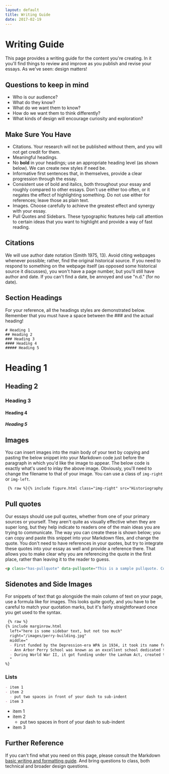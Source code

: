 ```yaml
---
layout: default
title: Writing Guide
date: 2017-02-19
---
```


# Writing Guide

This page provides a writing guide for the content you're creating. In it you'll find things to review and improve as you publish and revise your essays. As we've seen: design matters!



## Questions to keep in mind
- Who is our audience?
- What do they know?
- What do we want them to know?
- How do we want them to think differently?
- What kinds of design will encourage curiosity and exploration?

## Make Sure You Have
- Citations. Your research will not be published without them, and you will not get credit for them.
- Meaningful headings.
- No **bold** in your headings; use an appropriate heading level (as shown below). We can create new styles if need be.
- Informative first sentences that, in themselves, provide a clear progression through the essay.
- Consistent use of bold and italics, both throughout your essay and roughly compared to other essays. Don't use either too often, or it negates the effect of highlighting something. Do not use either for references; leave those as plain text.
- Images. Choose carefully to achieve the greatest effect and synergy with your essay.
- Pull Quotes and Sidebars. These typographic features help call attention to certain ideas that you want to highlight and provide a way of fast reading.

## Citations
We will use author date notation (Smith 1975, 13). Avoid citing webpages whenever possible; rather, find the original historical source. If you need to respond to something on the webpage itself (as opposed some historical source it discusses), you won't have a page number, but you'll still have author and date. If you can't find a date, be annoyed and  use "n.d." (for no date).

## Section Headings
For your reference, all the headings styles are demonstrated below. Remember that you must have a space between the ### and the actual heading!

```
# Heading 1
## Heading 2
### Heading 3
#### Heading 4
##### Heading 5
```
# Heading 1

## Heading 2

### Heading 3

#### Heading 4

##### Heading 5


## Images
You can insert images into the main body of your text by copying and pasting the below snippet into your Markdown code just before the paragraph in which you'd like the image to appear. The below code is exactly what's used to inlay the above image. Obviously, you'll need to change the filename to that of your image. You can use a class of `img-right` or `img-left`.

``` html
 {% raw %}{% include figure.html class="img-right" src="Historiography.png" %}{% endraw %}
````


## Pull quotes
Our essays should use pull quotes, whether from one of your primary sources or yourself. They aren't quite as visually effective when they are super long, but they help indicate to readers one of the main ideas you are trying to communicate. The way you can create these is shown below; you can copy and paste this snippet into your Markdown files, and change the quote. You don't need to have references in your quotes, but try to integrate these quotes into your essay as well and provide a reference there. That allows you to make clear why you are referencing the quote in the first place, rather than leaving it to the reader to guess.


``` html
<p class="has-pullquote" data-pullquote="This is a sample pullquote. Copy the code to make your quotes stand out like this."></p>
```

## Sidenotes and Side Images  
For snippets of text that go alongside the main column of text on your page, use a formula like for images. This looks quite goofy, and you have to be careful to match your quotation marks, but it's fairly straightforward once you get used to the syntax.

``` markdown
 {% raw %}
{% include marginrow.html
  left="here is some sidebar text, but not too much"
  right="/images/perry-building.jpg"
  middle="
  - First funded by the Depression-era WPA in 1934, it took its name from its original location: Perry Elementary School at Packard and Madison. The building was named for Walter S. Perry, a former Ann Arbor superintendent of schools.
  - Ann Arbor Perry School was known as an excellent school dedicated to serving one-parent families.
  - During World War II, it got funding under the Lanham Act, created to free mothers to work in the defense industry.
  "
%}
````

### Lists
``` md
- item 1
- item 2
  - put two spaces in front of your dash to sub-indent
- item 3
```

- item 1
- item 2
  - put two spaces in front of your dash to sub-indent
- item 3

## Further Reference
If you can't find what you need on this page, please consult the Markdown [basic writing and formatting guide](https://help.github.com/articles/basic-writing-and-formatting-syntax/). And bring questions to class, both technical and broader design questions.
